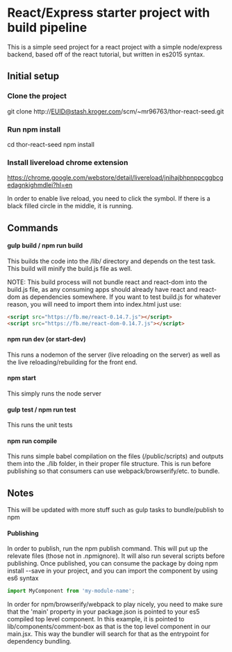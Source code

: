 # React/Express starter project with build pipeline

This is a simple seed project for a react project with a simple node/express backend, based off of the react tutorial, but written in es2015 syntax.





## Initial setup

### Clone the project

git clone http://EUID@stash.kroger.com/scm/~mr96763/thor-react-seed.git




### Run npm install

cd thor-react-seed
npm install




### Install livereload chrome extension

https://chrome.google.com/webstore/detail/livereload/jnihajbhpnppcggbcgedagnkighmdlei?hl=en

In order to enable live reload, you need to click the symbol. If there is a black filled circle in the middle, it is running.




## Commands

#### gulp build / npm run build
This builds the code into the /lib/ directory and depends on the test task. This build will minify the build.js file as well.

NOTE: This build process will not bundle react and react-dom into the build.js file, as any consuming apps should already have react and react-dom as dependencies somewhere. If you want to test build.js for whatever reason, you will need to import them into index.html
just use:
```HTML
<script src="https://fb.me/react-0.14.7.js"></script>
<script src="https://fb.me/react-dom-0.14.7.js"></script>
```


#### npm run dev (or start-dev)
This runs a nodemon of the server (live reloading on the server) as well as the live reloading/rebuilding for the front end.



#### npm start
This simply runs the node server



#### gulp test / npm run test
This runs the unit tests



#### npm run compile
This runs simple babel compilation on the files (/public/scripts) and outputs them into the ./lib folder, in their proper file structure. This is run before publishing so that consumers can use webpack/browserify/etc. to bundle.





## Notes
This will be updated with more stuff such as gulp tasks to bundle/publish to npm



#### Publishing

In order to publish, run the npm publish command. This will put up the relevate files (those not in .npmignore). It will also run several scripts before publishing. Once published, you can consume the package by doing npm install --save in your project, and you can import the component by using es6 syntax

```javascript
import MyComponent from 'my-module-name';
```

In order for npm/browserify/webpack to play nicely, you need to make sure that the 'main' property in your package.json is pointed to your es5 compiled top level component. In this example, it is pointed to lib/components/comment-box as that is the top level component in our main.jsx. This way the bundler will search for that as the entrypoint for dependency bundling.
